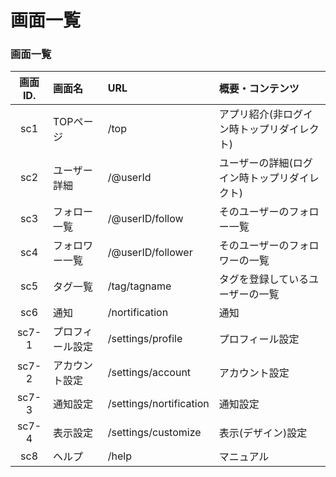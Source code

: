 # 画面一覧

### 画面一覧

|画面ID.|画面名|URL|概要・コンテンツ|
|:-:|:-|:-|:-|
| sc1 | TOPページ |  /top  | アプリ紹介(非ログイン時トップリダイレクト)    |
| sc2 | ユーザー詳細 | /@userId | ユーザーの詳細(ログイン時トップリダイレクト) |
| sc3 | フォロー一覧 | /@userID/follow | そのユーザーのフォロー一覧 |
| sc4 | フォロワー一覧 | /@userID/follower | そのユーザーのフォロワーの一覧|
|sc5|タグ一覧|/tag/tagname|タグを登録しているユーザーの一覧|
|sc6|通知|/nortification|通知|
|sc7-1|プロフィール設定|/settings/profile|プロフィール設定|
|sc7-2|アカウント設定|/settings/account|アカウント設定|
|sc7-3|通知設定|/settings/nortification|通知設定|
|sc7-4|表示設定|/settings/customize|表示(デザイン)設定|
|sc8|ヘルプ|/help|マニュアル|
